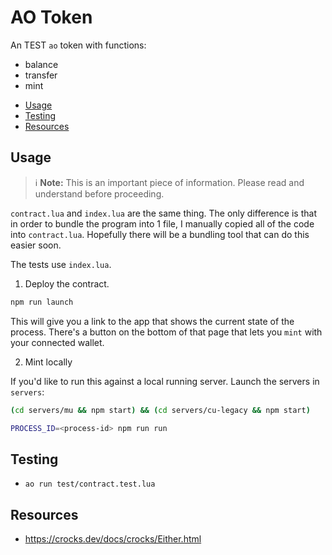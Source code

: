 # AO Token

An TEST `ao` token with functions:

- balance
- transfer
- mint

<!-- toc -->

- [Usage](#usage)
- [Testing](#testing)
- [Resources](#resources)

<!-- tocstop -->

## Usage

> ℹ️ **Note:** This is an important piece of information. Please read and understand before proceeding.

`contract.lua` and `index.lua` are the same thing. The only difference is that in order to bundle the program into 1 file, I manually copied all of the code into `contract.lua`.  Hopefully there will be a bundling tool that can do this easier soon.

The tests use `index.lua`.


1. Deploy the contract.

```zsh
npm run launch
```

This will give you a link to the app that shows the current state of the process.  There's a button on the bottom of that page that lets you `mint` with your connected wallet.

2. Mint locally

If you'd like to run this against a local running server.  Launch the servers in `servers`:



```zsh
(cd servers/mu && npm start) && (cd servers/cu-legacy && npm start)
```
```zsh
PROCESS_ID=<process-id> npm run run
```

## Testing

- `ao run test/contract.test.lua`

## Resources

- https://crocks.dev/docs/crocks/Either.html